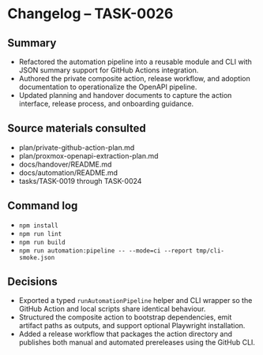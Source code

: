 # Changelog – TASK-0026

## Summary
- Refactored the automation pipeline into a reusable module and CLI with JSON summary support for GitHub Actions integration.
- Authored the private composite action, release workflow, and adoption documentation to operationalize the OpenAPI pipeline.
- Updated planning and handover documents to capture the action interface, release process, and onboarding guidance.

## Source materials consulted
- plan/private-github-action-plan.md
- plan/proxmox-openapi-extraction-plan.md
- docs/handover/README.md
- docs/automation/README.md
- tasks/TASK-0019 through TASK-0024

## Command log
- `npm install`
- `npm run lint`
- `npm run build`
- `npm run automation:pipeline -- --mode=ci --report tmp/cli-smoke.json`

## Decisions
- Exported a typed `runAutomationPipeline` helper and CLI wrapper so the GitHub Action and local scripts share identical behaviour.
- Structured the composite action to bootstrap dependencies, emit artifact paths as outputs, and support optional Playwright installation.
- Added a release workflow that packages the action directory and publishes both manual and automated prereleases using the GitHub CLI.
